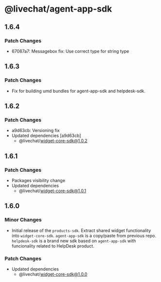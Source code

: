 # @livechat/agent-app-sdk

## 1.6.4

### Patch Changes

- 67087a7: Messagebox fix: Use correct type for string type

## 1.6.3

### Patch Changes

- Fix for building umd bundles for agent-app-sdk and helpdesk-sdk.

## 1.6.2

### Patch Changes

- a9d63cb: Versioning fix
- Updated dependencies [a9d63cb]
  - @livechat/widget-core-sdk@1.0.2

## 1.6.1

### Patch Changes

- Packages visibility change
- Updated dependencies
  - @livechat/widget-core-sdk@1.0.1

## 1.6.0

### Minor Changes

- Initial release of the `products-sdk`. Extract shared widget functionality into `widget-core-sdk`. `agent-app-sdk` is a copy/paste from previous repo. `helpdesk-sdk` is a brand new sdk based on `agent-app-sdk` with funcionality related to HelpDesk product.

### Patch Changes

- Updated dependencies
  - @livechat/widget-core-sdk@1.0.0
